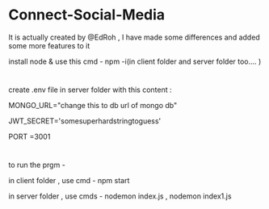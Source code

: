 # Connect-Social-Media
It is actually created by @EdRoh , I have made some differences and added some more features to it



install node &
use this cmd - npm -i(in client folder and server folder too.... )
#
create  .env file in server folder with this content :

MONGO_URL="change this to db url of mongo db"

JWT_SECRET='somesuperhardstringtoguess'

PORT =3001
#
to run the prgm - 

in client folder , use cmd - npm start

in server folder , use cmds - nodemon index.js , nodemon index1.js
